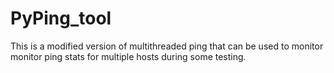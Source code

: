 # PyPing_tool

This is a modified version of multithreaded ping that can be used to monitor monitor ping stats for multiple hosts during some testing.
